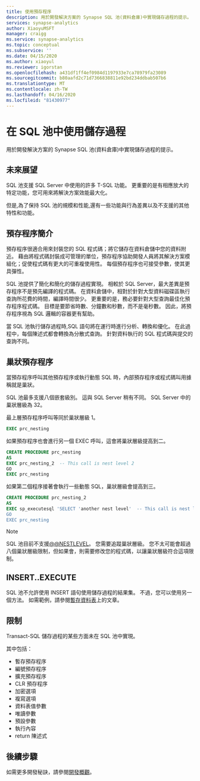 ```yaml
---
title: 使用預存程序
description: 用於開發解決方案的 Synapse SQL 池(資料倉庫)中實現儲存過程的提示。
services: synapse-analytics
author: XiaoyuMSFT
manager: craigg
ms.service: synapse-analytics
ms.topic: conceptual
ms.subservice: ''
ms.date: 04/15/2020
ms.author: xiaoyul
ms.reviewer: igorstan
ms.openlocfilehash: a431df1ff4ef0984d1197933e7ca78979fa23089
ms.sourcegitcommit: b80aafd2c71d7366838811e92bd234ddbab507b6
ms.translationtype: MT
ms.contentlocale: zh-TW
ms.lasthandoff: 04/16/2020
ms.locfileid: "81430977"
---
```

# <a name="using-stored-procedures-in-sql-pool"></a>在 SQL 池中使用儲存過程

用於開發解決方案的 Synapse SQL 池(資料倉庫)中實現儲存過程的提示。

## <a name="what-to-expect"></a>未來展望

SQL 池支援 SQL Server 中使用的許多 T-SQL 功能。 更重要的是有相應放大的特定功能，您可用來將解決方案效能最大化。

但是,為了保持 SQL 池的規模和性能,還有一些功能與行為差異以及不支援的其他特性和功能。

## <a name="introducing-stored-procedures"></a>預存程序簡介

預存程序很適合用來封裝您的 SQL 程式碼；將它儲存在資料倉儲中您的資料附近。 藉由將程式碼封裝成可管理的單位，預存程序協助開發人員將其解決方案模組化；促使程式碼有更大的可重複使用性。 每個預存程序也可接受參數，使其更具彈性。

SQL 池提供了簡化和簡化的儲存過程實現。 相較於 SQL Server，最大差異是預存程序不是預先編譯的程式碼。 在資料倉儲中，相對於針對大型資料磁碟區執行查詢所花費的時間，編譯時間很少。 更重要的是，務必要針對大型查詢最佳化預存程序程式碼。 目標是要節省時數、分鐘數和秒數，而不是毫秒數。 因此，將預存程序視為 SQL 邏輯的容器更有幫助。

當 SQL 池執行儲存過程時,SQL 語句將在運行時進行分析、轉換和優化。 在此過程中，每個陳述式都會轉換為分散式查詢。 針對資料執行的 SQL 程式碼與提交的查詢不同。

## <a name="nesting-stored-procedures"></a>巢狀預存程序

當預存程序呼叫其他預存程序或執行動態 SQL 時，內部預存程序或程式碼叫用據稱就是巢狀。

SQL 池最多支援八個嵌套級別。 這與 SQL Server 稍有不同。 SQL Server 中的巢狀層級為 32。

最上層預存程序呼叫等同於巢狀層級 1。

```sql
EXEC prc_nesting
```

如果預存程序也會進行另一個 EXEC 呼叫，這會將巢狀層級提高到二。

```sql
CREATE PROCEDURE prc_nesting
AS
EXEC prc_nesting_2  -- This call is nest level 2
GO
EXEC prc_nesting
```

如果第二個程序接著會執行一些動態 SQL，巢狀層級會提高到三。

```sql
CREATE PROCEDURE prc_nesting_2
AS
EXEC sp_executesql 'SELECT 'another nest level'  -- This call is nest level 2
GO
EXEC prc_nesting
```

> [!NOTE]
> SQL 池目前不支援[@@NESTLEVEL](/sql/t-sql/functions/nestlevel-transact-sql?toc=/azure/synapse-analytics/toc.json&bc=/azure/synapse-analytics/breadcrumb/toc.json&view=azure-sqldw-latest)。 您需要追蹤巢狀層級。 您不太可能會超過八個巢狀層級限制，但如果會，則需要修改您的程式碼，以讓巢狀層級符合這項限制。

## <a name="insertexecute"></a>INSERT..EXECUTE

SQL 池不允許使用 INSERT 語句使用儲存過程的結果集。 不過，您可以使用另一個方法。 如需範例，請參閱[暫存資料表](develop-tables-temporary.md)上的文章。

## <a name="limitations"></a>限制

Transact-SQL 儲存過程的某些方面未在 SQL 池中實現。

其中包括：

* 暫存預存程序
* 編號預存程序
* 擴充預存程序
* CLR 預存程序
* 加密選項
* 複寫選項
* 資料表值參數
* 唯讀參數
* 預設參數
* 執行內容
* return 陳述式

## <a name="next-steps"></a>後續步驟

如需更多開發秘訣，請參閱[開發概觀](develop-overview.md)。
